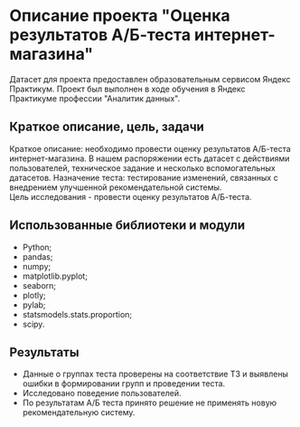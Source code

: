 # Описание проекта "Оценка результатов A/Б-теста интернет-магазина"
Датасет для проекта предоставлен образовательным сервисом Яндекс Практикум. Проект был выполнен в ходе обучения в Яндекс Практикуме профессии "Аналитик данных". 
## Краткое описание, цель, задачи
Краткое описание: необходимо провести оценку результатов A/Б-теста интернет-магазина. В нашем распоряжении есть датасет с действиями пользователей, техническое задание и несколько вспомогательных датасетов. Назначение теста: тестирование изменений, связанных с внедрением улучшенной рекомендательной системы.\
Цель исследования - провести оценку результатов A/Б-теста.
## Использованные библиотеки и модули
- Python;
- pandas;
- numpy;
- matplotlib.pyplot;
- seaborn;
- plotly;
- pylab;
- statsmodels.stats.proportion;
- scipy.
## Результаты
- Данные о группах теста проверены на соответствие ТЗ и выявлены ошибки в формировании групп и проведении теста.
- Исследовано поведение пользователей.
- По результатам А/Б теста принято решение не применять новую рекомендательную систему.
